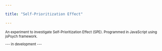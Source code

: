 ```yaml
---

title: "Self-Prioritization Effect"

---
```


<p style="font-size: 80%;">An experiment to investigate Self-Prioritization Effect (SPE). Programmed in JavaScript using jsPsych framework.</p>

<p style="font-size: 80%;">--- in development --- </p>
